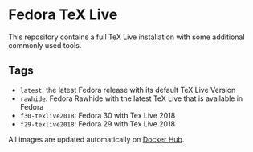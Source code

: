 # Fedora TeX Live

This repository contains a full TeX Live installation with some additional
commonly used tools.

## Tags
* `latest`: the latest Fedora release with its default TeX Live Version
* `rawhide`: Fedora Rawhide with the latest TeX Live that is available in Fedora
* `f30-texlive2018`: Fedora 30 with Tex Live 2018
* `f29-texlive2018`: Fedora 29 with Tex Live 2018

All images are updated automatically on
[Docker Hub](https://hub.docker.com/r/morxa/fedora-texlive/).
